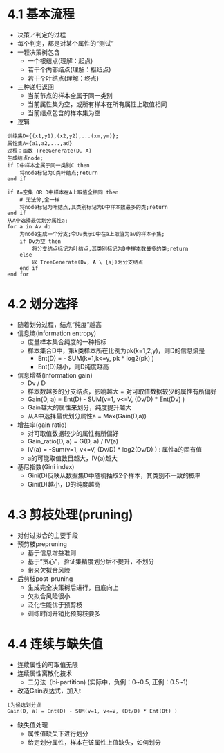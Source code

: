 # 4.1 基本流程
* 决策／判定的过程
* 每个判定，都是对某个属性的“测试”
* 一颗决策树包含
  * 一个根结点(理解：起点)
  * 若干个内部结点(理解：枢纽点)
  * 若干个叶结点(理解：终点)
* 三种递归返回
  * 当前节点的样本全属于同一类别
  * 当前属性集为空，或所有样本在所有属性上取值相同
  * 当前结点包含的样本集为空
* 逻辑
```
训练集D={(x1,y1),(x2,y2),...(xm,ym)};
属性集A={a1,a2,...,ad}
过程：函数 TreeGenerate(D, A)
生成结点node;
if D中样本全属于同一类别C then
    将node标记为C类叶结点;return
end if

if A=空集 OR D中样本在A上取值全相同 then
    # 无法分,全一样
    将node标记为叶结点,其类别标记为D中样本数最多的类;return
end if
从A中选择最优划分属性a;
for a in Av do
    为node生成一个分支;令Dv表示D中在a上取值为av的样本子集;
    if Dv为空 then
        将分支结点标记为叶结点,其类别标记为D中样本数最多的类;return
    else
        以 TreeGenerate(Dv, A \ {a})为分支结点
    end if
end for
```
# 4.2 划分选择
* 随着划分过程，结点“纯度”越高
* 信息熵(information entropy)
  * 度量样本集合纯度的一种指标
  * 样本集合D中，第k类样本所在比例为pk(k=1,2,y)，则D的信息熵是
    * Ent(D) = - SUM(k=1,k<=y, pk * log2(pk) )
    * Ent(D)越小，则D纯度越高
* 信息增益(information gain)
  * Dv / D
  * 样本数越多的分支结点，影响越大 = 对可取值数据较少的属性有所偏好
  * Gain(D, a) = Ent(D) - SUM(v=1, v<=V, (Dv/D) * Ent(Dv) )
  * Gain越大的属性来划分，纯度提升越大
  * 从A中选择最优划分属性a = Max(Gain(D,a))
* 增益率(gain ratio)
  * 对可取值数据较少的属性有所偏好
  * Gain_ratio(D, a) = G(D, a) / IV(a)
  * IV(a) = -Sum(v=1, v<=V, (Dv/D) * log2(Dv/D) ) : 属性a的固有值
  * a的可能取值数目越大，IV(a)越大
* 基尼指数(Gini index)
  * Gini(D)反映从数据集D中随机抽取2个样本，其类别不一致的概率
  * Gini(D)越小，D的纯度越高

# 4.3 剪枝处理(pruning)
* 对付过拟合的主要手段
* 预剪枝prepruning
  * 基于信息增益准则
  * 基于“贪心”，验证集精度划分后不提升，不划分
  * 带来欠拟合风险
* 后剪枝post-pruning
  * 生成完全决策树后进行，自底向上
  * 欠拟合风险很小
  * 泛化性能优于预剪枝
  * 训练时间开销比预剪枝要多

# 4.4 连续与缺失值
* 连续属性的可取值无限
* 连续属性离散化技术
  * 二分法（bi-partition) (实际中，负例：0~0.5, 正例：0.5~1)
* 改造Gain表达式，加入t
```
t为候选划分点
Gain(D, a) = Ent(D) - SUM(v=1, v<=V, (Dt/D) * Ent(Dt) )
```
* 缺失值处理
  * 属性值缺失下进行划分
  * 给定划分属性，样本在该属性上值缺失，如何划分
  
